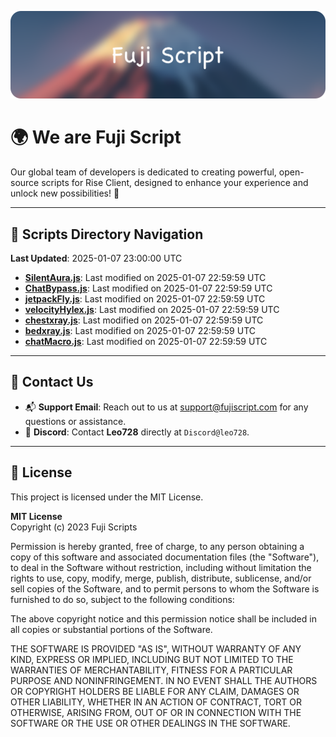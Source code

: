 ![Banner](.github/b.webp)

# 🌍 **We are Fuji Script**

Our global team of developers is dedicated to creating powerful, open-source scripts for Rise Client, designed to enhance your experience and unlock new possibilities! 🌟

---
<!-- SCRIPTS_NAVIGATION_START -->
## 📂 **Scripts Directory Navigation**

**Last Updated**: 2025-01-07 23:00:00 UTC

- **[SilentAura.js](scripts/SilentAura.js)**: Last modified on 2025-01-07 22:59:59 UTC
- **[ChatBypass.js](scripts/ChatBypass.js)**: Last modified on 2025-01-07 22:59:59 UTC
- **[jetpackFly.js](scripts/jetpackFly.js)**: Last modified on 2025-01-07 22:59:59 UTC
- **[velocityHylex.js](scripts/velocityHylex.js)**: Last modified on 2025-01-07 22:59:59 UTC
- **[chestxray.js](scripts/chestxray.js)**: Last modified on 2025-01-07 22:59:59 UTC
- **[bedxray.js](scripts/bedxray.js)**: Last modified on 2025-01-07 22:59:59 UTC
- **[chatMacro.js](scripts/chatMacro.js)**: Last modified on 2025-01-07 22:59:59 UTC

<!-- SCRIPTS_NAVIGATION_END -->

---

## 💬 **Contact Us**  
- 📬 **Support Email**: Reach out to us at [support@fujiscript.com](mailto:support@fujiscript.com) for any questions or assistance.  
- 💬 **Discord**: Contact **Leo728** directly at `Discord@leo728`.

---

## 📜 **License**

This project is licensed under the MIT License.  

**MIT License**  
Copyright (c) 2023 Fuji Scripts  

Permission is hereby granted, free of charge, to any person obtaining a copy of this software and associated documentation files (the "Software"), to deal in the Software without restriction, including without limitation the rights to use, copy, modify, merge, publish, distribute, sublicense, and/or sell copies of the Software, and to permit persons to whom the Software is furnished to do so, subject to the following conditions:  

The above copyright notice and this permission notice shall be included in all copies or substantial portions of the Software.  

THE SOFTWARE IS PROVIDED "AS IS", WITHOUT WARRANTY OF ANY KIND, EXPRESS OR IMPLIED, INCLUDING BUT NOT LIMITED TO THE WARRANTIES OF MERCHANTABILITY, FITNESS FOR A PARTICULAR PURPOSE AND NONINFRINGEMENT. IN NO EVENT SHALL THE AUTHORS OR COPYRIGHT HOLDERS BE LIABLE FOR ANY CLAIM, DAMAGES OR OTHER LIABILITY, WHETHER IN AN ACTION OF CONTRACT, TORT OR OTHERWISE, ARISING FROM, OUT OF OR IN CONNECTION WITH THE SOFTWARE OR THE USE OR OTHER DEALINGS IN THE SOFTWARE.  
